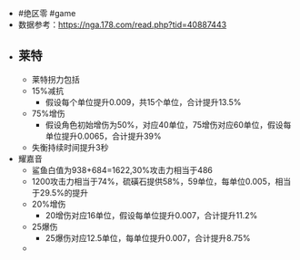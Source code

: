 - #绝区零 #game
- 数据参考：https://nga.178.com/read.php?tid=40887443
- ## 莱特
	- 莱特拐力包括
	- 15%减抗
		- 假设每个单位提升0.009，共15个单位，合计提升13.5%
	- 75%增伤
		- 假设角色初始增伤为50%，对应40单位，75增伤对应60单位，假设每单位提升0.0065，合计提升39%
	- 失衡持续时间提升3秒
- 耀嘉音
	- 鲨鱼白值为938+684=1622,30%攻击力相当于486
	- 1200攻击力相当于74%，硫磺石提供58%，59单位，每单位0.005，相当于29.5%的提升
	- 20%增伤
		- 20增伤对应16单位，假设每单位提升0.007，合计提升11.2%
	- 25爆伤
		- 25爆伤对应12.5单位，每单位提升0.007，合计提升8.75%
	-